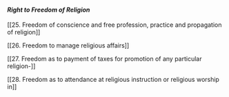 #### **_Right to Freedom of Religion_**

[[25. Freedom of conscience and free profession, practice and propagation of religion]]

[[26. Freedom to manage religious affairs]]


[[27. Freedom as to payment of taxes for promotion of any particular religion-]]

[[28. Freedom as to attendance at religious instruction or religious worship in]]
